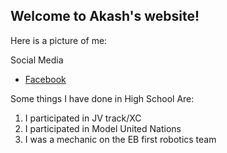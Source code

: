 ## Welcome to Akash's website!
Here is a picture of me:





Social Media
- [Facebook](https://www.facebook.com/akash.shah.50999)


Some things I have done in High School Are:
1. I participated in JV track/XC
2. I participated in Model United Nations
3. I was a mechanic on the EB first robotics team


